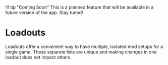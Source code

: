 !!! tip "Coming Soon"
    This is a planned feature that will be available in a future version of the app. Stay tuned!
# Loadouts

Loadouts offer a convenient way to have multiple, isolated mod setups for a single game. These separate lists are unique and making changes in one loadout does not impact others.



